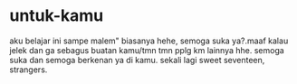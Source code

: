 # untuk-kamu
aku belajar ini sampe malem" biasanya hehe, semoga suka ya?.maaf kalau jelek dan ga sebagus buatan kamu/tmn tmn pplg km lainnya hhe. semoga suka dan semoga berkenan ya di kamu. sekali lagi sweet seventeen, strangers.
